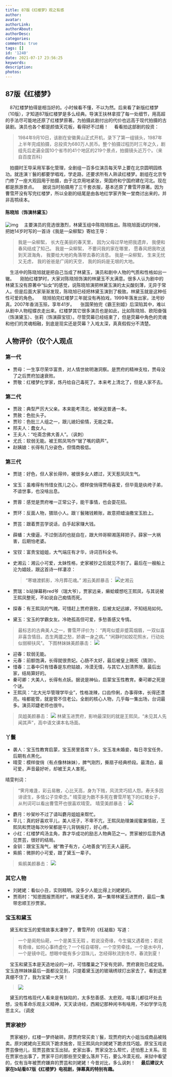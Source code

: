 ```yaml
---
title: 87版《红楼梦》观之有感
author: 
avatar: 
authorLink: 
authorAbout: 
authorDesc: 
categories: 
comments: true
tags: []
id: '1240'
date: 2021-07-17 23:56:25
keywords:
description:
photos:
---
```


## 87版《红楼梦》

  87红楼梦拍得是相当好的。小时候看不懂，不以为然。后来看了新版红楼梦（10版），才知道87版红楼梦是多么经典。导演王扶林拿捏了每一处细节，用高超的手法尽可能地还原了红楼梦原著。为拍摄此剧付出的代价也远高于现代拍摄的古装剧。演员也各个都是颜值天花板，看得好不过瘾！   看看拍这部剧的投资：

> 1984年9月10日，该剧在安徽黄山正式开机，录下了第一组镜头，1987年上半年完成拍摄，总投资为680万人民币。整个拍摄过程历时三年之久，剧组先后走遍全国10个省市的41个地区的219个景点，拍摄镜头近万个。（来自百度百科）

  拍摄时王导采用军事化管理，全剧组一百多位演员每天早上要在北京圆明园练功。就连演丫鬟的都要学唱戏，学走路，还要求所有人熟读红楼梦。剧组在北京专门修了一座大观园用于拍摄，由于北京用地紧张，荣国府和宁国府建在河北。现在都是旅游景点。   据说当时拍摄用了三千套衣服，基本还原了曹雪芹原著。因为曹雪芹没有写完红楼梦，所以全剧的结尾是由各地红学家齐聚一堂商讨出来的，并非高鹗续本。

#### 陈晓旭（饰演林黛玉）

![img](https://pic2.zhimg.com/v2-298124fd48b5be36b5fe6fcfdc899199_b.jpg)   主要演员的竞选很激烈，林黛玉组中陈晓旭胜出。陈晓旭面试的时候，把她14岁时写的一首诗《我是一朵柳絮》寄给王导：

> 我是一朵柳絮， 长大在美丽的春天里， 因为父母过早地把我遗弃， 我便和春风结成了知己。 我是一朵柳絮， 不要问我的家在哪里， 愿春风把我吹送到天涯海角， 我要给大地的角落带去春的消息。 我是一朵柳絮， 生来无忧又无虑， 我的爸爸是广阔的天空， 我的妈妈是无垠的大地。

  生活中的陈晓旭就是把自己当成了林黛玉，演员和剧中人物的气质和性格如出一辙。   刚拍红楼梦时，大家对陈晓旭饰演的林黛玉不太满意。很多人认为剧中的林黛玉没有原著中“仙女”的感觉，说陈晓旭演把林黛玉演的太尖酸刻薄，无异于常人。但是后面大家渐渐发现，陈晓旭已经把林黛玉演到了极致。林黛玉就是这种任性可爱的角色。   晓旭拍完红楼梦三年就没有再拍戏，1999年落发出家，法号妙真。2007年香消玉殒，享年41岁。   张国荣拍完《霸王别姬》后深陷其中，难以从剧中人物程蝶衣走出来。红楼梦其它很多演员也是如此，比如陈晓旭、欧阳奋强（饰演黛玉）、张莉（饰演薛宝钗）。尽管荧幕已经结束了，但是荧幕中角色的灵魂和他们的灵魂相融，到底是现实还是荧幕？入戏太深，真真假假分不清楚。

## 人物评价（仅个人观点

### 第一代

*   贾母：一生享尽荣华富贵，对人情世故明澈洞察。是贾府的精神支柱，贾母没了之后贾府加速衰败。
*   贾敬：红楼梦化学家，炼丹给自己毒死了。本来考上清北了，但是人家不去。

### 第二代

*   贾政：典型严厉大父亲。本来能考清北，被保送普通一本。
*   贾赦：色批头子。
*   贾珍：色批三人组之一，跟儿媳妇偷情，无能之辈。
*   邢夫人：蠢女人。
*   王夫人：“吃斋念佛大善人”。（讽刺）
*   尤氏：软弱无能。被王熙凤骂作“锯了嘴的葫芦”。
*   赵姨娘：长得有几分姿色，但情商极低。

### 第三代

*   贾琏：好色，但人家长得帅，被很多女人嫖过，天天惹凤凤生气。
*   宝玉：虽难得有怜惜女孩儿之心，模样俊俏得贾母喜爱，但毕竟是纨绔子弟，不谙世事，也没啥出息。
*   贾蓉：感觉是贾府唯一正常公子，能干事情，也会耍花招。
*   贾环：反面人物，猥琐小人。跟丫鬟赌钱赖账，故意把蜡油撒宝玉脸上。
*   贾芸：跟着贾芸学说话，白手起家赚大钱。
*   薛蟠：大傻逼，不过倒活的也挺自在，跟大帅哥柳湘莲拜把子。薛家一大祸害，后期怕老婆。
*   宝钗：富贵宝姐姐，大气端庄有才华，诗词百科全书。
*   史湘云：湘云小可爱，太妹性格，史家被抄之后就见不到了。最后在一艘船上沦为娼妓，跟这首诗一样凄凉：
    
    > “寒塘渡鹤影，冷月葬花魂。” 湘云美颜暴击： ![史湘云](https://www.aiupc.xyz/wp-content/uploads/2021/07/wp_editor_md_60465b02685e5d557584c62572113572.jpg)
    
*   贾瑞：b站弹幕称red爷（瑞大爷），贾家远亲，癞蛤蟆想吃王熙凤，与其说被王熙凤整死，不如说自己痴情而死。
    
*   探春：有王熙凤的气魄，可惜赶上贾府衰败，后被太妃远嫁，不知结局如何。
*   黛玉：宝玉的学霸女友。冷艳孤高但可爱，多愁善感又专情。

> 最标志的古典美人之一，曹雪芹评价为： “两弯似蹙非蹙罥烟眉，一双似喜非喜含情目。态生两靥之愁，娇袭一身之病。” “闲静时如姣花照水，行动处似弱柳扶风”。 下图林妹妹美颜暴击： ![](https://www.aiupc.xyz/wp-content/uploads/2021/07/wp_editor_md_9f5892edf99faef347c8373f1492be84.jpg)

*   迎春：软弱无能。
*   元春：前额饱满，长得就很贵妃。心肠不太好，最后被皇上赐死（猜测）。
*   惜春：三春中只有惜春是东府姑娘，冷漠无情，与其它人划清界限，最后出家，结局算好的。
*   秦可卿：大美人，长得有点妖。据说是神仙，启蒙宝玉性教育。秦可卿之死是个谜。
*   王熙凤：“北大光华管理学毕业”，性格泼辣，口齿伶俐，办事得体，长得还漂亮。啥都能管，就是管不住老公。全剧的核心人物，几乎每一集出场，台词最多。演员邓婕老师也很牛。

> 凤姐美颜暴击： ![](https://www.aiupc.xyz/wp-content/uploads/2021/07/wp_editor_md_190ae88a9c639b9f00c5759afde41f52.jpg) 林黛玉进贾府，影响最深刻的就是王熙凤，“未见其人先闻其声”，高中语文课本名场面。

### 丫鬟

*   袭人：宝玉性教育启蒙，宝玉房里首席丫头，宝玉准未婚妾，每日寻宝任务，后期有点黑化。
*   晴雯：模样俊俏（有点像林妹妹），脾气刚烈，撕扇子经典桥段。最清白，最可爱，声音最好听，却被王夫人害死。

晴雯判词：

> “霁月难逢，彩云易散，心比天高，身为下贱，风流灵巧招人怨。寿夭多因诽谤生，多情公子空牵念。” 晴雯是为数不多死在曹雪芹笔下的红楼女子，从判词可以看出曹雪芹也很喜欢晴雯。 晴雯美颜暴击： ![](https://www.aiupc.xyz/wp-content/uploads/2021/07/wp_editor_md_acf013e7a31688912e6f0df360047f8b.jpg)

*   麝月：吵架吵不过了请叫麝月姐姐来帮忙。
*   平儿：真的好喜欢平儿，美人坯子，不卑不亢，王熙凤助理兼闺蜜兼情敌，王熙凤和贾琏每次吵架都是平儿背锅挨打，好心疼。
*   小红：红楼梦鸡汤主角，靠才华成功的励志人物典范之一。贾家被抄后意外遇见贾芸，很好的结局。
*   金钏：跟宝玉淘气，被“教子有方，心地善良”的王夫人逼死。
*   紫鹃：微胖的小可爱，跟了黛玉一辈子。

> 紫鹃美颜暴击： ![](https://www.aiupc.xyz/wp-content/uploads/2021/07/wp_editor_md_211d8df2207e67bbfa70314f3e337b1b.jpg)

### 其它人物

*   刘姥姥：看似小丑，实则精明。没多少人能比得上刘姥姥的。
*   贾雨村：“知恩图报贾雨村”。林黛玉老师，第一集带林黛玉进贾府，最后一集带忠顺王抄贾家。

### 宝玉和黛玉

  黛玉和宝玉的爱情故事太凄惨了，曹雪芹的《枉凝眉》写道：

> 一个是阆苑仙葩，一个是美玉无瑕 。若说没奇缘，今生偏又遇着他；若说有奇缘，如何心事终虚化？一个枉自嗟呀，一个空劳牵挂。一个是水中月，一个是镜中花。想眼中能有多少泪珠儿，怎经得秋流到冬尽，春流到夏！

  宝玉和黛玉本是天造地设的一对，可惜覆巢之下安有完卵，贾府衰败已成定局。宝玉连林妹妹最后一面都没见到，只提着黛玉送的玻璃绣球灯出家去了。看到这里真绷不住了，我为宝黛一大哭！

> ![](https://www.aiupc.xyz/wp-content/uploads/2021/07/wp_editor_md_b2ac42a365c76a9d0900f575e518372c.jpg)

  黛玉的性格现代人看来是有缺陷的，太多愁善感、太悲观，啥事儿都往坏处去想，没有革命乐观主义精神，天天读诗经，西厢记那种闲书有啥用，不如学学马克思主义。（调皮

### 贾家被抄

  贾家被抄，红楼一梦终破碎。原贾府常买卖丫鬟，现贾府的大小姐当成商品被贱卖。原刘姥姥向王熙凤下跪求施舍，现王熙凤向刘姥姥下跪求找巧姐。原宝玉戏说贾芸像他儿，现贾芸救宝玉出狱。史家出事，贾家没怎么帮忙，还怕惹上关系。现在贾家也出事了，贾家平日的那些至交要么落井下石，要么冷漠无视。来狱中看望的，仅有当年被贾府嫌弃的贾芸和刘姥姥！今昔对比，多么讽刺！ ​    **最后建议大家在b站看87版《红楼梦》电视剧，弹幕真的特别有趣。**